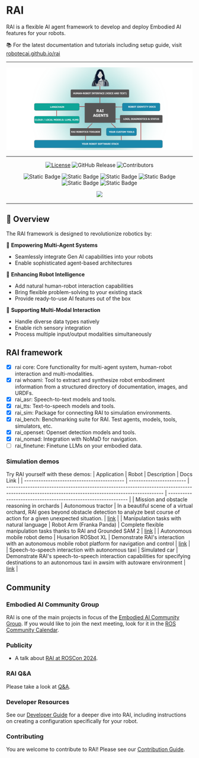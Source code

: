 # RAI

RAI is a flexible AI agent framework to develop and deploy Embodied AI features for your robots.

📚 For the latest documentation and tutorials including setup guide, visit [robotecai.github.io/rai](https://robotecai.github.io/rai/)

---

<div align="center">

![rai-image](./docs/imgs/RAI_simple_diagram_medium.png)

---

[![License](https://img.shields.io/badge/License-Apache_2.0-blue.svg)](https://opensource.org/licenses/Apache-2.0)
![GitHub Release](https://img.shields.io/github/v/release/RobotecAI/rai)
![Contributors](https://img.shields.io/github/contributors/robotecai/rai)

![Static Badge](https://img.shields.io/badge/Ubuntu-24.04-orange)
![Static Badge](https://img.shields.io/badge/Ubuntu-22.04-orange)
![Static Badge](https://img.shields.io/badge/Python-3.12-blue)
![Static Badge](https://img.shields.io/badge/Python-3.10-blue)
![Static Badge](https://img.shields.io/badge/ROS2-jazzy-blue)
![Static Badge](https://img.shields.io/badge/ROS2-humble-blue)

[![](https://dcbadge.limes.pink/api/server/https://discord.gg/3PGHgTaJSB)](https://discord.gg/3PGHgTaJSB)

</div>

---

## 🎯 Overview

The RAI framework is designed to revolutionize robotics by:

🤖 **Empowering Multi-Agent Systems**

- Seamlessly integrate Gen AI capabilities into your robots
- Enable sophisticated agent-based architectures

🔄 **Enhancing Robot Intelligence**

- Add natural human-robot interaction capabilities
- Bring flexible problem-solving to your existing stack
- Provide ready-to-use AI features out of the box

🌟 **Supporting Multi-Modal Interaction**

- Handle diverse data types natively
- Enable rich sensory integration
- Process multiple input/output modalities simultaneously

## RAI framework

- [x] rai core: Core functionality for multi-agent system, human-robot interaction and
      multi-modalities.
- [x] rai whoami: Tool to extract and synthesize robot embodiment information from a structured
      directory of documentation, images, and URDFs.
- [x] rai_asr: Speech-to-text models and tools.
- [x] rai_tts: Text-to-speech models and tools.
- [x] rai_sim: Package for connecting RAI to simulation environments.
- [x] rai_bench: Benchmarking suite for RAI. Test agents, models, tools, simulators, etc.
- [x] rai_openset: Openset detection models and tools.
- [x] rai_nomad: Integration with NoMaD for navigation.
- [ ] rai_finetune: Finetune LLMs on your embodied data.

### Simulation demos

Try RAI yourself with these demos:
| Application | Robot | Description | Docs Link |
| ------------------------------------------ | ------------------------ | ------------------------------------------------------------------------------------------------------------------------------------------------ | ------------------------------------------------------------- |
| Mission and obstacle reasoning in orchards | Autonomous tractor | In a beautiful scene of a virtual orchard, RAI goes beyond obstacle detection to analyze best course of action for a given unexpected situation. | [link](https://robotecai.github.io/rai/demos/agriculture/) |
| Manipulation tasks with natural language | Robot Arm (Franka Panda) | Complete flexible manipulation tasks thanks to RAI and Grounded SAM 2 | [link](https://robotecai.github.io/rai/demos/manipulation/) |
| Autonomous mobile robot demo | Husarion ROSbot XL | Demonstrate RAI's interaction with an autonomous mobile robot platform for navigation and control | [link](https://robotecai.github.io/rai/demos/rosbot_xl/) |
| Speech-to-speech interaction with autonomous taxi | Simulated car | Demonstrate RAI's speech-to-speech interaction capabilities for specifying destinations to an autonomous taxi in awsim with autoware environment | [link](https://robotecai.github.io/rai/demos/taxi/) |

## Community

### Embodied AI Community Group

RAI is one of the main projects in focus of the
[Embodied AI Community Group](https://github.com/ros-wg-embodied-ai). If you would like to join the
next meeting, look for it in the
[ROS Community Calendar](https://calendar.google.com/calendar/u/0/embed?src=c_3fc5c4d6ece9d80d49f136c1dcd54d7f44e1acefdbe87228c92ff268e85e2ea0@group.calendar.google.com&ctz=Etc/UTC).

### Publicity

- A talk about [RAI at ROSCon 2024](https://vimeo.com/1026029511).

### RAI Q&A

Please take a look at [Q&A](https://github.com/RobotecAI/rai/discussions/categories/q-a).

### Developer Resources

See our [Developer Guide](docs/developer_guide.md) for a deeper dive into RAI, including
instructions on creating a configuration specifically for your robot.

### Contributing

You are welcome to contribute to RAI! Please see our [Contribution Guide](CONTRIBUTING.md).
